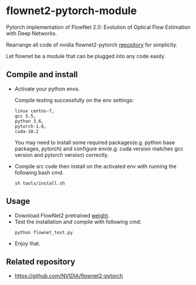 # flownet2-pytorch-module
Pytorch implementation of FlowNet 2.0: Evolution of Optical Flow Estimation with Deep Networks.

Rearrange all code of nvidia flownet2-pytorch [repository](https://github.com/NVIDIA/flownet2-pytorch) for simplicity.

Let flownet be a module that can be plugged into any code easily.

## Compile and install
* Activate your python envs.

  Compile testing successfully on the env settings:
  ```shell
  linux centos-7,
  gcc 5.5,
  python 3.6,
  pytorch-1.6,
  cuda-10.2  
  ```
  You may need to install some required packages(e.g. python base packages, pytorch) and configure 
  env(e.g. cuda version matches gcc version and pytorch version) correctly.
* Compile src code then install on the activated env with running the following bash cmd.
  ```shell
  sh tools/install.sh
  ```
## Usage

* Download FlowNet2 pretrained [weight](https://drive.google.com/file/d/1hF8vS6YeHkx3j2pfCeQqqZGwA_PJq_Da/view).
* Test the installation and compile with following cmd:
  ```shell
  python flownet_test.py 
  ```
* Enjoy that.
## Related repository

* https://github.com/NVIDIA/flownet2-pytorch